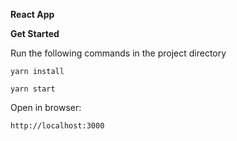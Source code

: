 **React App**

**Get Started**

Run the following commands in the project directory

`yarn install`

`yarn start`

Open in browser:

`http://localhost:3000`
